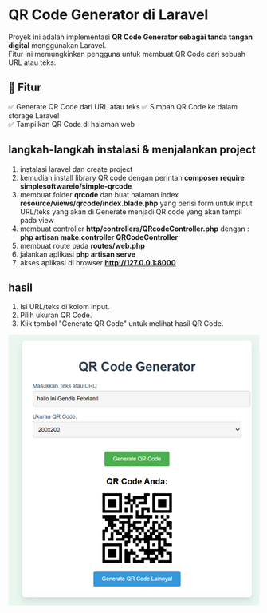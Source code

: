 # QR Code Generator di Laravel

Proyek ini adalah implementasi **QR Code Generator sebagai tanda tangan digital** menggunakan Laravel.  
Fitur ini memungkinkan pengguna untuk membuat QR Code dari sebuah URL atau teks.

## 📌 Fitur
✅ Generate QR Code dari URL atau teks
✅ Simpan QR Code ke dalam storage Laravel  
✅ Tampilkan QR Code di halaman web  

## langkah-langkah instalasi & menjalankan project
1. instalasi laravel dan create project
2. kemudian install library QR code dengan perintah **composer require simplesoftwareio/simple-qrcode**
3. membuat folder **qrcode** dan buat halaman index **resource/views/qrcode/index.blade.php**
   yang berisi form untuk input URL/teks yang akan di Generate menjadi QR code yang akan tampil pada view
4. membuat controller **http/controllers/QRcodeController.php** dengan :
   **php artisan make:controller QRCodeController**
5. membuat route pada **routes/web.php**
6. jalankan aplikasi **php artisan serve**
7. akses aplikasi di browser **http://127.0.0.1:8000**

## hasil
1. Isi URL/teks di kolom input.
2. Pilih ukuran QR Code.
3. Klik tombol "Generate QR Code" untuk melihat hasil QR Code.

![Contoh QR Code](qr.png)
